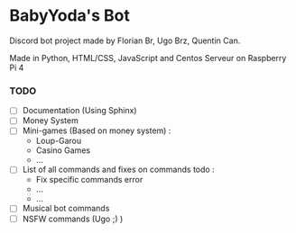 # BabyYoda's Bot
Discord bot project made by Florian Br, Ugo Brz, Quentin Can.

Made in Python, HTML/CSS, JavaScript and Centos Serveur on Raspberry Pi 4

### TODO

- [ ] Documentation (Using Sphinx)
- [ ] Money System
- [ ] Mini-games (Based on money system) :
    - Loup-Garou
    - Casino Games
    - ...
- [ ] List of all commands and fixes on commands todo :
    - Fix specific commands error
    - ...
    - ...
- [ ] Musical bot commands
- [ ] NSFW commands (Ugo ;) )
